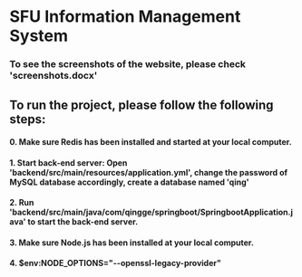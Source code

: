 # SFU Information Management System

 
### To see the screenshots of the website, please check 'screenshots.docx'  

## To run the project, please follow the following steps:  
#### 0. Make sure Redis has been installed and started at your local computer.  
#### 1. Start back-end server: Open 'backend/src/main/resources/application.yml', change the password of MySQL database accordingly, create a database named 'qing'  
#### 2. Run 'backend/src/main/java/com/qingge/springboot/SpringbootApplication.java' to start the back-end server.
#### 3. Make sure Node.js has been installed at your local computer.  
#### 4. $env:NODE_OPTIONS="--openssl-legacy-provider" 

